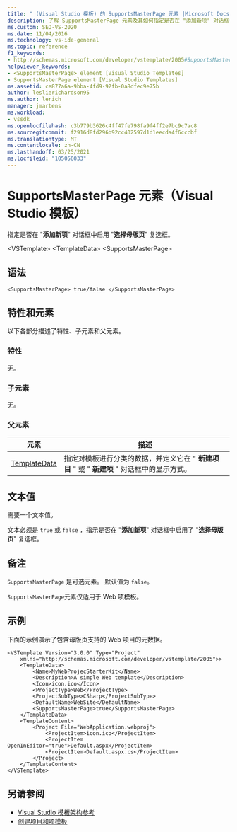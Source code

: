 ```yaml
---
title: " (Visual Studio 模板) 的 SupportsMasterPage 元素 |Microsoft Docs"
description: 了解 SupportsMasterPage 元素及其如何指定是否在 "添加新项" 对话框中启用了 "选择母版页" 复选框。
ms.custom: SEO-VS-2020
ms.date: 11/04/2016
ms.technology: vs-ide-general
ms.topic: reference
f1_keywords:
- http://schemas.microsoft.com/developer/vstemplate/2005#SupportsMasterPage
helpviewer_keywords:
- <SupportsMasterPage> element [Visual Studio Templates]
- SupportsMasterPage element [Visual Studio Templates]
ms.assetid: ce877a6a-9bba-4fd9-92fb-0a8dfec9e75b
author: leslierichardson95
ms.author: lerich
manager: jmartens
ms.workload:
- vssdk
ms.openlocfilehash: c3b779b3626c4ff47fe798fa9f4ff2e7bc9c7ac8
ms.sourcegitcommit: f2916d8fd296b92cc402597d1d1eecda4f6cccbf
ms.translationtype: MT
ms.contentlocale: zh-CN
ms.lasthandoff: 03/25/2021
ms.locfileid: "105056033"
---
```

# <a name="supportsmasterpage-element-visual-studio-templates"></a>SupportsMasterPage 元素（Visual Studio 模板）
指定是否在 "**添加新项**" 对话框中启用 "**选择母版页**" 复选框。

 \<VSTemplate> \<TemplateData>
 \<SupportsMasterPage>

## <a name="syntax"></a>语法

```
<SupportsMasterPage> true/false </SupportsMasterPage>
```

## <a name="attributes-and-elements"></a>特性和元素
 以下各部分描述了特性、子元素和父元素。

### <a name="attributes"></a>特性
 无。

### <a name="child-elements"></a>子元素
 无。

### <a name="parent-elements"></a>父元素

|元素|描述|
|-------------|-----------------|
|[TemplateData](../extensibility/templatedata-element-visual-studio-templates.md)|指定对模板进行分类的数据，并定义它在 " **新建项目** " 或 " **新建项** " 对话框中的显示方式。|

## <a name="text-value"></a>文本值
 需要一个文本值。

 文本必须是 `true` 或 `false` ，指示是否在 "**添加新项**" 对话框中启用了 "**选择母版页**" 复选框。

## <a name="remarks"></a>备注
 `SupportsMasterPage` 是可选元素。 默认值为 `false`。

 `SupportsMasterPage`元素仅适用于 Web 项模板。

## <a name="example"></a>示例
 下面的示例演示了包含母版页支持的 Web 项目的元数据。

```
<VSTemplate Version="3.0.0" Type="Project"
    xmlns="http://schemas.microsoft.com/developer/vstemplate/2005">>
    <TemplateData>
        <Name>MyWebProjecStarterKit</Name>
        <Description>A simple Web template</Description>
        <Icon>icon.ico</Icon>
        <ProjectType>Web</ProjectType>
        <ProjectSubType>CSharp</ProjectSubType>
        <DefaultName>WebSite</DefaultName>
        <SupportsMasterPage>true</SupportsMasterPage>
    </TemplateData>
    <TemplateContent>
        <Project File="WebApplication.webproj">
            <ProjectItem>icon.ico</ProjectItem>
            <ProjectItem OpenInEditor="true">Default.aspx</ProjectItem>
            <ProjectItem>Default.aspx.cs</ProjectItem>
        </Project>
    </TemplateContent>
</VSTemplate>
```

## <a name="see-also"></a>另请参阅
- [Visual Studio 模板架构参考](../extensibility/visual-studio-template-schema-reference.md)
- [创建项目和项模板](../ide/creating-project-and-item-templates.md)
